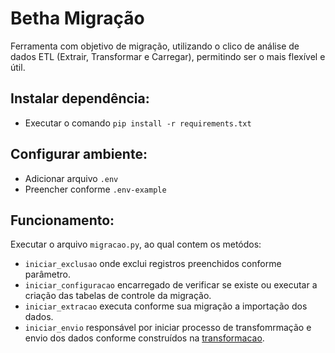 # Betha Migração

Ferramenta com objetivo de migração, utilizando o clico de análise de dados ETL (Extrair, Transformar e Carregar), permitindo ser o mais flexível e útil.

## Instalar dependência:
- Executar o comando `pip install -r requirements.txt`

## Configurar ambiente:
- Adicionar arquivo `.env`
- Preencher conforme `.env-example`

## Funcionamento:
Executar o arquivo `migracao.py`, ao qual contem os metódos:
- `iniciar_exclusao` onde exclui registros preenchidos conforme parâmetro.
- `iniciar_configuracao` encarregado de verificar se existe ou executar a criação das tabelas de controle da migração.
- `iniciar_extracao` executa conforme sua migração a importação dos dados.
- `iniciar_envio` responsável por iniciar processo de transfomrmação e envio dos dados conforme construídos na [transformacao](transformacao).